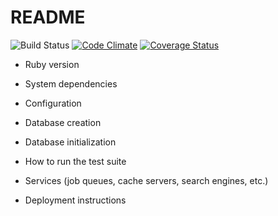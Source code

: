 # README


![Build Status](https://codeship.com/projects/7bc568d0-ee9b-0135-cbde-2abbda6e499f/status?branch=master)
[![Code Climate](https://codeclimate.com/github/michalinaj/quizzes/badges/gpa.svg)](https://codeclimate.com/github/michalinaj/quizzes)
[![Coverage Status](https://coveralls.io/repos/github/michalinaj/quizzes/badge.svg?branch=master)](https://coveralls.io/github/michalinaj/quizzes?branch=master)

* Ruby version

* System dependencies

* Configuration

* Database creation

* Database initialization

* How to run the test suite

* Services (job queues, cache servers, search engines, etc.)

* Deployment instructions
